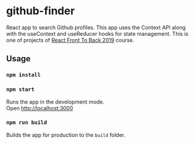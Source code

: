 # github-finder

React app to search Github profiles. This app uses the Context API along with the useContext and useReducer hooks for state management. This is one of projects of [React Front To Back 2019](https://www.udemy.com/modern-react-front-to-back/) course.

## Usage

### `npm install`

### `npm start`

Runs the app in the development mode.<br>
Open [http://localhost:3000](http://localhost:3000)

### `npm run build`

Builds the app for production to the `build` folder.<br>